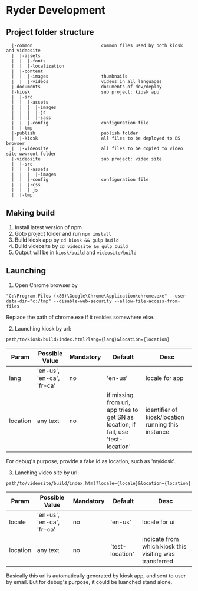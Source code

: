 # Ryder Development

## Project folder structure
```
  |-common                          common files used by both kiosk and videosite
  |  |-assets
  |  |  |-fonts
  |  |  |-localization
  |  |-content
  |  |  |-images                    thumbnails
  |  |  |-videos                    videos in all languages
  |-documents                       documents of dev/deploy
  |-kiosk                           sub project: kiosk app
  |  |-src
  |  |  |-assets
  |  |  |  |-images
  |  |  |  |-js
  |  |  |  |-sass
  |  |  |-config                    configuration file
  |  |-tmp
  |-publish                         publish folder
  |  |-kiosk                        all files to be deployed to BS browser
  |  |-videosite                    all files to be copied to video site wwwroot folder
  |-videosite                       sub project: video site
  |  |-src
  |  |  |-assets
  |  |  |  |-images
  |  |  |-config                    configuration file
  |  |  |-css
  |  |  |-js
  |  |-tmp
```

## Making build

1. Install latest version of npm
2. Goto project folder and run `npm install`
3. Build kiosk app by `cd kiosk && gulp build`
4. Build videosite by `cd videosite && gulp build`
5. Output will be in `kiosk/build` and `videosite/build`

## Launching

1. Open Chrome browser by
```
"C:\Program Files (x86)\Google\Chrome\Application\chrome.exe" --user-data-dir="c:/tmp" --disable-web-security --allow-file-access-from-files
```
Replace the path of chrome.exe if it resides somewhere else.

2. Launching kiosk by url:
```
path/to/kiosk/build/index.html?lang={lang}&location={location}
```
| Param | Possible Value | Mandatory | Default | Desc |
| ------ | ------ | ------ | ------ | ------ |
| lang | 'en-us', 'en-ca', 'fr-ca' | no | 'en-us' | locale for app |
| location | any text | no | if missing from url, app tries to get SN as location; if fail, use 'test-location' | identifier of kiosk/location running this instance |
For debug's purpose, provide a fake id as location, such as 'mykiosk'.

3. Lanching video site by url:
```
path/to/videosite/build/index.html?locale={locale}&location={location}
```
| Param | Possible Value | Mandatory | Default | Desc |
| ------ | ------ | ------ | ------ | ------ |
| locale | 'en-us', 'en-ca', 'fr-ca' | no | 'en-us' | locale for ui |
| location | any text | no | 'test-location' | indicate from which kiosk this visiting was transferred |
Basically this url is automatically generated by kiosk app, and sent to user by email. But for debug's purpose, it could be luanched stand alone.


